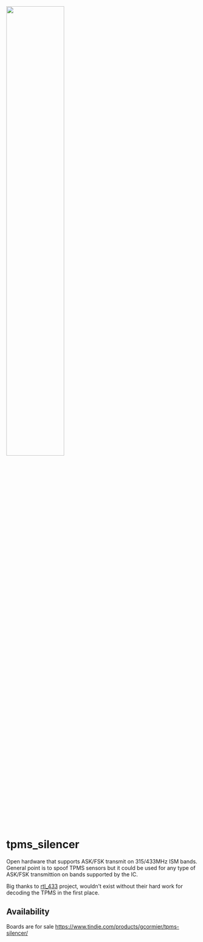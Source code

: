 <img  src="https://github.com/gcormier/tpms_silencer/blob/master/image.jpg"  width=55%/>

# tpms_silencer
Open hardware that supports ASK/FSK transmit on 315/433MHz ISM bands. General point is to spoof TPMS sensors but
it could be used for any type of ASK/FSK transmittion on bands supported by the IC.

Big thanks to <a href="https://github.com/merbanan/rtl_433">rtl_433</a> project, wouldn't exist without their hard work for
decoding the TPMS in the first place.

## Availability
Boards are for sale https://www.tindie.com/products/gcormier/tpms-silencer/